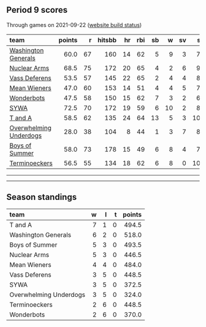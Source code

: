 

## Period 9 scores

Through games on 2021-09-22 ([website build status](https://github.com/brian-bot/pl-site/actions))


|team                                              | points|  r| hitsbb| hr| rbi| sb|  w| sv|  so|   era|  whip|
|:-------------------------------------------------|------:|--:|------:|--:|---:|--:|--:|--:|---:|-----:|-----:|
|[Washington Generals](./washingtongenerals)       |   60.0| 67|    160| 14|  62|  5|  9|  3|  76| 3.547| 1.144|
|[Nuclear Arms](./nucleararms)                     |   68.5| 75|    172| 20|  65|  4|  2|  6|  93| 3.841| 1.254|
|[Vass Deferens](./vassdeferens)                   |   53.5| 57|    145| 22|  65|  2|  4|  4|  83| 4.393| 1.226|
|[Mean Wieners](./meanwieners)                     |   47.0| 60|    153| 14|  51|  4|  4|  5|  79| 4.304| 1.174|
|[Wonderbots](./wonderbots)                        |   47.5| 58|    150| 15|  62|  7|  3|  2|  67| 4.295| 1.173|
|[SYWA](./sywa)                                    |   72.5| 70|    172| 19|  59|  6| 10|  2|  81| 2.916| 1.104|
|[T and A](./tanda)                                |   58.5| 62|    135| 24|  64| 13|  5|  3| 103| 4.759| 1.446|
|[Overwhelming Underdogs](./overwhelmingunderdogs) |   28.0| 38|    104|  8|  44|  1|  3|  7|  81| 4.578| 1.278|
|[Boys of Summer](./boysofsummer)                  |   58.0| 73|    178| 15|  49|  6|  8|  4|  79| 3.956| 1.330|
|[Terminoeckers](./terminoeckers)                  |   56.5| 55|    134| 18|  62|  6|  8|  0| 108| 3.059| 1.207|

* * *
* * *

## Season standings


|team                   |  w|  l|  t| points|
|:----------------------|--:|--:|--:|------:|
|T and A                |  7|  1|  0|  494.5|
|Washington Generals    |  6|  2|  0|  518.0|
|Boys of Summer         |  5|  3|  0|  493.5|
|Nuclear Arms           |  5|  3|  0|  446.5|
|Mean Wieners           |  4|  4|  0|  484.0|
|Vass Deferens          |  3|  5|  0|  448.5|
|SYWA                   |  3|  5|  0|  372.5|
|Overwhelming Underdogs |  3|  5|  0|  324.0|
|Terminoeckers          |  2|  6|  0|  448.5|
|Wonderbots             |  2|  6|  0|  370.0|


